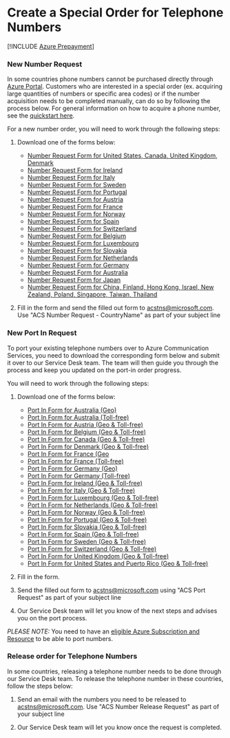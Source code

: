 # Create a Special Order for Telephone Numbers

[!INCLUDE [Azure Prepayment](/includes/attention.md)]

### New Number Request
In some countries phone numbers cannot be purchased directly through [Azure Portal](https://portal.azure.com). Customers who are interested in a special order (ex. acquiring large quantities of numbers or specific area codes) or if the number acquisition needs to be completed manually, can do so by following the process below. For general information on how to acquire a phone number, see the [quickstart here](https://docs.microsoft.com/en-us/azure/communication-services/quickstarts/telephony/get-phone-number?pivots=platform-azp).

For a new number order, you will need to work through the following steps: 
1) Download one of the forms below:
    - [Number Request Form for United States, Canada, United Kingdom, Denmark](./Forms/ACS-Manual-Number-Acquisition-Form-US-UK-CA-DK.docx)
    - [Number Request Form for Ireland](./Forms/ACS-Manual-Number-Acquisition-Form-for-Ireland.docx)
    - [Number Request Form for Italy](./Forms/ACS-Manual-Number-Acquisition-Form-for-Italy.docx)
    - [Number Request Form for Sweden](./Forms/ACS-Manual-Number-Acquisition-Form-for-Sweden.docx)
    - [Number Request Form for Portugal](./Forms/ACS-Manual-Number-Acquisition-Form-for-Portugal.docx)
    - [Number Request Form for Austria](./Forms/ACS-Manual-Number-Acquisition-Form-for-Austria.docx)
    - [Number Request Form for France](./Forms/ACS-Manual-Number-Acquisition-Form-for-France.docx)
    - [Number Request Form for Norway](./Forms/ACS-Manual-Number-Acquisition-Form-for-Norway.docx)
    - [Number Request Form for Spain](./Forms/ACS-Manual-Number-Acquisition-Form-for-Spain.docx)
    - [Number Request Form for Switzerland](./Forms/ACS-Manual-Number-Acquisition-Form-for-Switzerland.docx)
    - [Number Request Form for Belgium](./Forms/ACS-Manual-Number-Acquisition-Form-for-Belgium.docx)
    - [Number Request Form for Luxembourg](./Forms/ACS-Manual-Number-Acquisition-Form-for-Luxembourg.docx)
    - [Number Request Form for Slovakia](./Forms/ACS-Manual-Number-Acquisition-Form-for-Slovakia.docx)
    - [Number Request Form for Netherlands](./Forms/ACS-Manual-Number-Acquisition-Form-for-Netherlands.docx)
    - [Number Request Form for Germany](./Forms/ACS-Manual-Number-Acquisition-Form-for-Germany.docx)
    - [Number Request Form for Australia](./Forms/ACS-Manual-Number-Acquisition-Form-for-Australia.docx)
    - [Number Request Form for Japan](./Forms/ACS-Manual-Number-Acquisition-Form-for-Japan.docx)
    - [Number Request Form for China, Finland, Hong Kong, Israel, New Zealand, Poland, Singapore, Taiwan, Thailand](./Forms/ACS-Manual-Number-Acquisition-Form-for-TF-InboundOnly.docx)
  

2) Fill in the form and send the filled out form to acstns@microsoft.com. Use "ACS Number Request - CountryName" as part of your subject line


### New Port In Request
To port your existing telephone numbers over to Azure Communication Services, you need to download the corresponding form below and submit it over to our Service Desk team. The team will then guide you through the process and keep you updated on the port-in order progress.

You will need to work through the following steps:
1) Download one of the forms below:
	- [Port In Form for Australia (Geo)](./Forms/LOA-AU-GEO-EN.pdf)
	- [Port In Form for Australia (Toll-free)](./Forms/LOA-AU-TF-EN.docx)
	- [Port In Form for Austria (Geo & Toll-free)](./Forms/LOA-AT-ALL-EN.pdf)
	- [Port In Form for Belgium (Geo & Toll-free)](./Forms/LOA-BE-ALL-EN.pdf)
	- [Port In Form for Canada (Geo & Toll-free)](./Forms/ACS-Port-In-Form-Geographic-and-Toll-Free-(Canada).docx)
	- [Port In Form for Denmark (Geo & Toll-free)](./Forms/LOA-DK-ALL-EN.pdf)
	- [Port In Form for France (Geo](./Forms/LOA-FR-GEO-FR.pdf)
	- [Port In Form for France (Toll-free)](./Forms/LOA-FR-TF-FR.pdf)
	- [Port In Form for Germany (Geo)](./Forms/LOA-DE-GEO-DE.pdf)
	- [Port In Form for Germany (Toll-free)](./Forms/LOA-DE-TF-DE.pdf)
	- [Port In Form for Ireland (Geo & Toll-free)](./Forms/ACS-Port-In-Form-Geographic-and-Toll-Free-(Ireland).pdf)
	- [Port In Form for Italy (Geo & Toll-free)](./Forms/ACS-Port-In-Form-Geographic-and-Toll-Free-(Italy).pdf)
	- [Port In Form for Luxembourg (Geo & Toll-free)](./Forms/LOA-LU-ALL-EN.pdf)
	- [Port In Form for Netherlands (Geo & Toll-free)](./Forms/LOA-NL-ALL-EN.pdf)
	- [Port In Form for Norway (Geo & Toll-free)](./Forms/LOA-NO-ALL-EN.pdf)
	- [Port In Form for Portugal (Geo & Toll-free)](./Forms/LOA-PT-ALL-PT.pdf)
	- [Port In Form for Slovakia (Geo & Toll-free)](./Forms/LOA-SK-ALL-EN.pdf)
	- [Port In Form for Spain (Geo & Toll-free)](./Forms/LOA-ES-ALL-ES.pdf)
	- [Port In Form for Sweden (Geo & Toll-free)](./Forms/ACS-Port-In-Form-Geographic-and-Toll-Free-(Sweden).pdf)
	- [Port In Form for Switzerland (Geo & Toll-free)](./Forms/LOA-CH-ALL-DE.pdf)
	- [Port In Form for United Kingdom (Geo & Toll-free)](./Forms/ACS-Port-In-Form-Geographic-and-Toll-Free-(United-Kingdom).pdf)
	- [Port In Form for United States and Puerto Rico (Geo & Toll-free)](./Forms/ACS-Port-In-Form-Geographic-and-Toll-Free-(United-States-and-Puerto-Rico).docx)

    
3) Fill in the form. 
4) Send the filled out form to acstns@microsoft.com using "ACS Port Request" as part of your subject line
5) Our Service Desk team will let you know of the next steps and advises you on the port process.

*PLEASE NOTE:* You need to have an [eligible Azure Subscription and Resource](https://docs.microsoft.com/azure/communication-services/concepts/telephony-sms/plan-solution#azure-subscriptions-eligibility) to be able to port numbers.
 


### Release order for Telephone Numbers

In some countries, releasing a telephone number needs to be done through our Service Desk team.
To release the telephone number in these countries, follow the steps below:

1) Send an email with the numbers you need to be released to acstns@microsoft.com. Use "ACS Number Release Request" as part of your subject line

2) Our Service Desk team will let you know once the request is completed.
